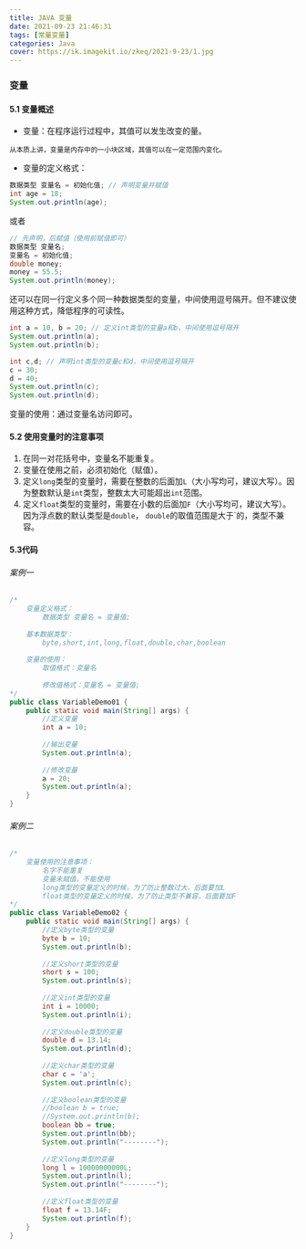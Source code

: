 ```yaml
---
title: JAVA 变量
date: 2021-09-23 21:46:31
tags: [常量变量]
categories: Java
cover: https://ik.imagekit.io/zkeq/2021-9-23/1.jpg
---
```


### 变量

#### 5.1  变量概述  

- 变量：在程序运行过程中，其值可以发生改变的量。


`从本质上讲，变量是内存中的一小块区域，其值可以在一定范围内变化。`

- 变量的定义格式：

```java
数据类型 变量名 = 初始化值; // 声明变量并赋值
int age = 18;
System.out.println(age);
```

或者

```java
// 先声明，后赋值（使用前赋值即可）
数据类型 变量名;
变量名 = 初始化值;
double money;
money = 55.5;
System.out.println(money);
```

还可以在同一行定义多个同一种数据类型的变量，中间使用逗号隔开。但不建议使用这种方式，降低程序的可读性。

```java
int a = 10, b = 20; // 定义int类型的变量a和b，中间使用逗号隔开
System.out.println(a);
System.out.println(b);

int c,d; // 声明int类型的变量c和d，中间使用逗号隔开
c = 30;
d = 40;
System.out.println(c);
System.out.println(d);
```

变量的使用：通过变量名访问即可。

#### 5.2 使用变量时的注意事项

1. 在同一对花括号中，变量名不能重复。
2. 变量在使用之前，必须初始化（赋值）。
3. 定义`long`类型的变量时，需要在整数的后面加`L`（大小写均可，建议大写）。因为整数默认是`int`类型，整数太大可能超出`int`范围。
4. 定义`float`类型的变量时，需要在小数的后面加`F`（大小写均可，建议大写）。因为浮点数的默认类型是`double`， `double`的取值范围是大于`的，类型不兼容。

#### 5.3代码

###### 案例一

```java
/*
	变量定义格式：
		数据类型 变量名 = 变量值;
		
	基本数据类型：
		byte,short,int,long,float,double,char,boolean
		
	变量的使用：
		取值格式：变量名
		
		修改值格式：变量名 = 变量值;
*/
public class VariableDemo01 {
	public static void main(String[] args) {
		//定义变量
		int a = 10;
		
		//输出变量
		System.out.println(a);
		
		//修改变量
		a = 20;
		System.out.println(a);
	}
}
```

###### 案例二

```java
/*
	变量使用的注意事项：
		名字不能重复
		变量未赋值，不能使用
		long类型的变量定义的时候，为了防止整数过大，后面要加L
		float类型的变量定义的时候，为了防止类型不兼容，后面要加F
*/
public class VariableDemo02 {
	public static void main(String[] args) {
		//定义byte类型的变量
		byte b = 10;
		System.out.println(b);
		
		//定义short类型的变量
		short s = 100;
		System.out.println(s);
		
		//定义int类型的变量
		int i = 10000;
		System.out.println(i);
		
		//定义double类型的变量
		double d = 13.14;
		System.out.println(d);
		
		//定义char类型的变量
		char c = 'a';
		System.out.println(c);
		
		//定义boolean类型的变量
		//boolean b = true;
		//System.out.println(b);
		boolean bb = true;
		System.out.println(bb);
		System.out.println("--------");
		
		//定义long类型的变量
		long l = 10000000000L;
		System.out.println(l);
		System.out.println("--------");
		
		//定义float类型的变量
		float f = 13.14F;
		System.out.println(f);
	}	
}
```

